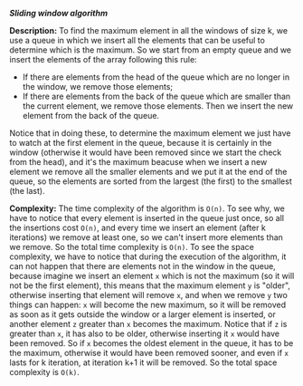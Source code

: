 <b><i>Sliding window algorithm</i></b>

<b>Description:</b> To find the maximum element in all the windows of size k, we use a queue in which we insert all the elements that
can be useful to determine which is the maximum. So we start from an empty queue and we insert the elements of the array following this
rule: 
- If there are elements from the head of the queue which are no longer in the window, we remove those elements; 
- If there are elements from the back of the queue which are smaller than the current element, we remove those elements. Then we insert the new element from the back of the queue.

Notice that in doing these, to determine the maximum element we just have to watch at the first element in the queue, because it is certainly in the window (otherwise it would have been removed since we start the check from the head), and it's the maximum beacuse when we insert a new element we remove all the smaller elements and we put it at the end of the queue, so the elements are sorted from the largest (the first) to the smallest (the last).

<b>Complexity:</b> The time complexity of the algorithm is `O(n)`. To see why, we have to notice that every element is inserted in the queue just once, so all the insertions cost `O(n)`, and every time we insert an element (after k iterations) we remove at least one, so we can't insert more elements than we remove. So the total time complexity is `O(n)`.
To see the space complexity, we have to notice that during the execution of the algorithm, it can not happen that there are elements not 
in the window in the queue, because imagine we insert an element `x` which is not the maximum (so it will not be the first element),
this means that the maximum element `y` is "older", otherwise inserting that element will remove `x`, and when we remove `y` two things
can happen: `x` will become the new maximum, so it will be removed as soon as it gets outside the window or a larger element is inserted, or another element `z` greater than `x` becomes the maximum. 
Notice that if `z` is greater than `x`, it has also to be older, otherwise inserting it `x` would have been removed. So if `x` becomes the oldest element in the queue, it has to be the maximum, otherwise it would have been removed sooner, and even if `x` lasts for k iteration, at iteration k+1 it will be removed. So the total space complexity is `O(k)`.
